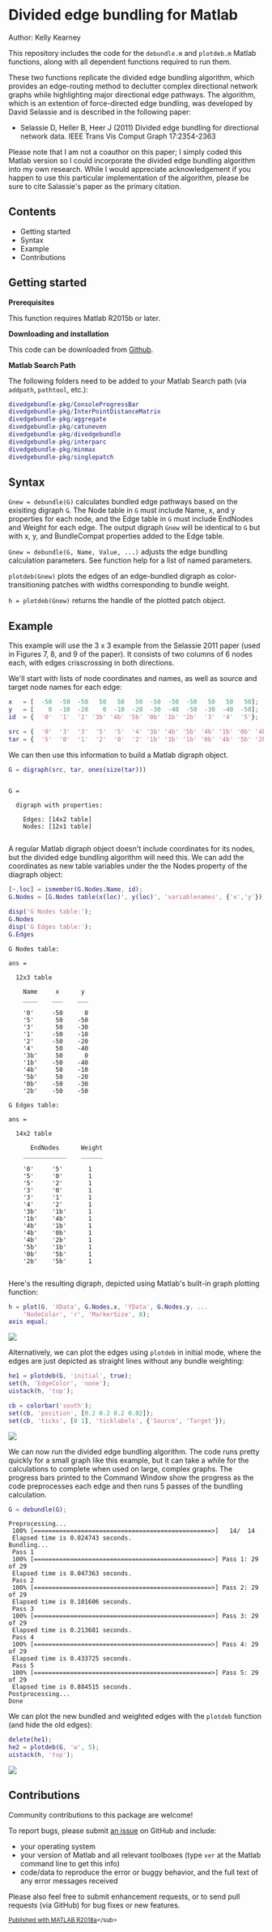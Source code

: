 
# Divided edge bundling for Matlab


Author: Kelly Kearney


This repository includes the code for the `debundle.m` and `plotdeb.m` Matlab functions, along with all dependent functions required to run them.


These two functions replicate the divided edge bundling algorithm, which provides an edge-routing method to declutter complex directional network graphs while highlighting major directional edge pathways.  The algorithm, which is an extention of force-directed edge bundling, was developed by David Selassie and is described in the following paper:


- Selassie D, Heller B, Heer J (2011) Divided edge bundling for directional network data. IEEE Trans Vis Comput Graph 17:2354-2363


Please note that I am not a coauthor on this paper; I simply coded this Matlab version so I could incorporate the divided edge bundling algorithm into my own research.  While I would appreciate acknowledgement if you happen to use this particular implementation of the algorithm, please be sure to cite Salassie's paper as the primary citation.



## Contents

            
- Getting started        
- Syntax        
- Example        
- Contributions

## Getting started


**Prerequisites**


This function requires Matlab R2015b or later.


**Downloading and installation**


This code can be downloaded from [Github](https://github.com/kakearney/divedgebundle-pkg/).


**Matlab Search Path**


The following folders need to be added to your Matlab Search path (via `addpath`, `pathtool`, etc.):



```matlab
divedgebundle-pkg/ConsoleProgressBar
divedgebundle-pkg/InterPointDistanceMatrix
divedgebundle-pkg/aggregate
divedgebundle-pkg/catuneven
divedgebundle-pkg/divedgebundle
divedgebundle-pkg/interparc
divedgebundle-pkg/minmax
divedgebundle-pkg/singlepatch
```



## Syntax


`Gnew = debundle(G)` calculates bundled edge pathways based on the exisiting digraph `G`.  The Node table in `G` must include Name, x, and y properties for each node, and the Edge table in `G` must include EndNodes and Weight for each edge.  The output digraph `Gnew` will be identical to `G` but with x, y, and BundleCompat properties added to the Edge table.


`Gnew = debundle(G, Name, Value, ...)` adjusts the edge bundling calculation parameters.  See function help for a list of named parameters.


`plotdeb(Gnew)` plots the edges of an edge-bundled digraph as color-transitioning patches with widths corresponding to bundle weight.


`h = plotdeb(Gnew)` returns the handle of the plotted patch object.



## Example


This example will use the 3 x 3 example from the Selassie 2011 paper (used in Figures 7, 8, and 9 of the paper).  It consists of two columns of 6 nodes each, with edges crisscrossing in both directions.


We'll start with lists of node coordinates and names, as well as source and target node names for each edge:



```matlab
x   = [  -50  -50  -50   50   50   50  -50  -50  -50   50   50   50];
y   = [    0  -10  -20    0  -10  -20  -30  -40  -50  -30  -40  -50];
id  = {  '0'  '1'  '2' '3b' '4b' '5b' '0b' '1b' '2b'  '3'  '4'  '5'};

src = {  '0'  '3'  '3'  '5'  '5'  '4' '3b' '4b' '5b' '4b' '1b' '0b' '4b' '2b'};
tar = {  '5'  '0'  '1'  '2'  '0'  '2' '1b' '1b' '1b' '0b' '4b' '5b' '2b' '5b'};
```


We can then use this information to build a Matlab digraph object.



```matlab
G = digraph(src, tar, ones(size(tar)))
```




```

G = 

  digraph with properties:

    Edges: [14x2 table]
    Nodes: [12x1 table]


```


A regular Matlab digraph object doesn't include coordinates for its nodes, but the divided edge bundling algorithm will need this.  We can add the coordinates as new table variables under the the Nodes property of the diagraph object:



```matlab
[~,loc] = ismember(G.Nodes.Name, id);
G.Nodes = [G.Nodes table(x(loc)', y(loc)', 'variablenames', {'x','y'})];

disp('G Nodes table:');
G.Nodes
disp('G Edges table:');
G.Edges
```




```
G Nodes table:

ans =

  12x3 table

    Name     x      y 
    ____    ___    ___

    '0'     -50      0
    '5'      50    -50
    '3'      50    -30
    '1'     -50    -10
    '2'     -50    -20
    '4'      50    -40
    '3b'     50      0
    '1b'    -50    -40
    '4b'     50    -10
    '5b'     50    -20
    '0b'    -50    -30
    '2b'    -50    -50

G Edges table:

ans =

  14x2 table

      EndNodes      Weight
    ____________    ______

    '0'     '5'       1   
    '5'     '0'       1   
    '5'     '2'       1   
    '3'     '0'       1   
    '3'     '1'       1   
    '4'     '2'       1   
    '3b'    '1b'      1   
    '1b'    '4b'      1   
    '4b'    '1b'      1   
    '4b'    '0b'      1   
    '4b'    '2b'      1   
    '5b'    '1b'      1   
    '0b'    '5b'      1   
    '2b'    '5b'      1   


```


Here's the resulting digraph, depicted using Matlab's built-in graph plotting function:



```matlab
h = plot(G, 'XData', G.Nodes.x, 'YData', G.Nodes.y, ...
    'NodeColor', 'r', 'MarkerSize', 8);
axis equal;
```


![](./readmeExtras/README_01.png)

Alternatively, we can plot the edges using `plotdeb` in initial mode, where the edges are just depicted as straight lines without any bundle weighting:



```matlab
he1 = plotdeb(G, 'initial', true);
set(h, 'EdgeColor', 'none');
uistack(h, 'top');

cb = colorbar('south');
set(cb, 'position', [0.2 0.2 0.2 0.02]);
set(cb, 'ticks', [0 1], 'ticklabels', {'Source', 'Target'});
```


![](./readmeExtras/README_02.png)

We can now run the divided edge bundling algorithm.  The code runs pretty quickly for a small graph like this example, but it can take a while for the calculations to complete when used on large, complex graphs.  The progress bars printed to the Command Window show the progress as the code preprocesses each edge and then runs 5 passes of the bundling calculation.



```matlab
G = debundle(G);
```




```
Preprocessing...
 100% [=================================================>]   14/  14
 Elapsed time is 0.024743 seconds.
Bundling...
 Pass 1
 100% [=================================================>] Pass 1: 29 of 29
 Elapsed time is 0.047363 seconds.
 Pass 2
 100% [=================================================>] Pass 2: 29 of 29
 Elapsed time is 0.101606 seconds.
 Pass 3
 100% [=================================================>] Pass 3: 29 of 29
 Elapsed time is 0.213681 seconds.
 Pass 4
 100% [=================================================>] Pass 4: 29 of 29
 Elapsed time is 0.433725 seconds.
 Pass 5
 100% [=================================================>] Pass 5: 29 of 29
 Elapsed time is 0.884515 seconds.
Postprocessing...
Done

```


We can plot the new bundled and weighted edges with the `plotdeb` function (and hide the old edges):



```matlab
delete(he1);
he2 = plotdeb(G, 'w', 5);
uistack(h, 'top');
```


![](./readmeExtras/README_03.png)


## Contributions


Community contributions to this package are welcome!


To report bugs, please submit [an issue](https://github.com/kakearney/divedgebundle-pkg/issues) on GitHub and include:



  - your operating system
  - your version of Matlab and all relevant toolboxes (type `ver` at the Matlab command line to get this info)
  - code/data to reproduce the error or buggy behavior, and the full text of any error messages received

Please also feel free to submit enhancement requests, or to send pull requests (via GitHub) for bug fixes or new features.



<sub>[Published with MATLAB R2018a]("http://www.mathworks.com/products/matlab/")</sub>
